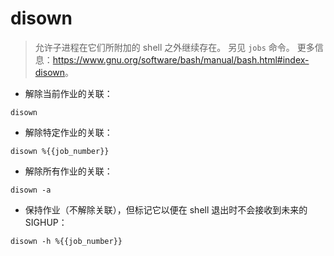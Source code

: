# disown

> 允许子进程在它们所附加的 shell 之外继续存在。
> 另见 `jobs` 命令。
> 更多信息：<https://www.gnu.org/software/bash/manual/bash.html#index-disown>。

- 解除当前作业的关联：

`disown`

- 解除特定作业的关联：

`disown %{{job_number}}`

- 解除所有作业的关联：

`disown -a`

- 保持作业（不解除关联），但标记它以便在 shell 退出时不会接收到未来的 SIGHUP：

`disown -h %{{job_number}}`